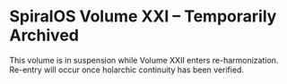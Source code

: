 # SpiralOS Volume XXI – Temporarily Archived

This volume is in suspension while Volume XXII enters re-harmonization.  
Re-entry will occur once holarchic continuity has been verified.
